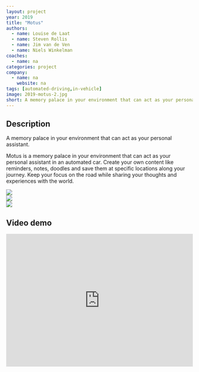 ```yaml
---
layout: project
year: 2019
title: "Motus"
authors:
  - name: Louise de Laat
  - name: Steven Rollis
  - name: Jim van de Ven
  - name: Niels Winkelman
coaches:
  - name: na
categories: project
company:
  - name: na
    website: na
tags: [automated-driving,in-vehicle]
image: 2019-motus-2.jpg
short: A memory palace in your environment that can act as your personal assistant in an automated car.
---
```


## Description
A memory palace in your environment that can act as your personal assistant.

Motus is a memory palace in your environment that can act as your personal assistant in an automated car. Create your own content like reminders, notes, doodles and save them at specific locations along your journey. Keep your focus on the road while sharing your thoughts and experiences with the world.

<div class="project-image">
  <img src="/assets/img/2019-motus-1.jpg">
</div>
<div class="project-image">
  <img src="/assets/img/2019-motus-3.jpg">
</div>
<div class="project-image">
  <img src="/assets/img/2019-motus-4.jpg">
</div>

## Video demo
<iframe style="display:inline-block; border:0px solid #FFF; width: 100%; height: 358px" src="https://www.youtube.com/embed/dn0oHacRN7w?playlist=dn0oHacRN7w&loop=1&autoplay=1&mute=1" frameborder="0" allowfullscreen></iframe>
